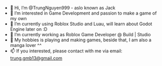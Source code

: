 - 👋 Hi, I’m @TrungNguyen999 - aslo known as Jack
- 👀 I’m interested in Game Development and passion to make a game of my own
- 🌱 I’m currently using Roblox Studio and Luau, will learn about Godot Engine later on :D 
- 💞️ I’m currently working as Roblox Game Developer @ Build | Studio
- 🎪 My hobbies is playing and making games, beside that, I am also a manga lover ^^
- 📫 If you interested, please contact with me via email: trung.gmb13@gmail.com

<!---
TrungNguyen999/TrungNguyen999 is a ✨ special ✨ repository because its `README.md` (this file) appears on your GitHub profile.
You can click the Preview link to take a look at your changes.
--->
